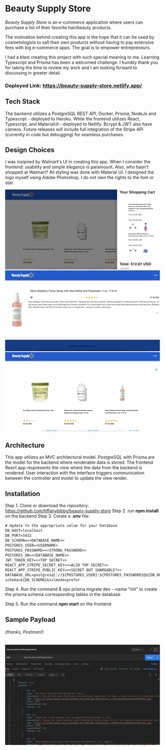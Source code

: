 # Beauty Supply Store
*Beauty Supply Store* is an e-commerce application where users can purchase a list of their favorite hair/beauty products.

The motivation behind creating this app is the hope that it can be used by cosmetologists to sell their own products without having to pay extensive fees with big e-commerce apps. The goal is to empower entrepreneurs.

I had a blast creating this project with such special meaning to me. Learning Typescript and Prisma has been a welcomed challenge. I humbly thank you for taking the time to review my work and I am looking forward to discussing in greater detail.

### Deployed Link: https://beauty-supply-store.netlify.app/

## Tech Stack
The backend utilizes a PostgreSQL REST API, Docker, Prisma, NodeJs and Typescript - deployed to Heroku. While the frontend utilizes React, Typescript, and MaterialUI - deployed to Netlify. Bcrypt & JWT also have cameos. Future releases will include full integration of the Stripe API (currently in code but debugging) for seamless purchases.


## Design Choices
I was insipired by Walmart's UI in creating this app. When I consider the frontend: usability and simple elegance is paramount. Also, who hasn't shopped at Walmart?
All styling was done with Material UI. I designed the logo myself using Adobe Photoshop. I do not own the rights to the font or star.

![UI Photo](https://github.com/tiffanybibby/beauty-supply-store/blob/main/frontend/src/assets/bss1.png?raw=true)
![UI Photo](https://github.com/tiffanybibby/beauty-supply-store/blob/main/frontend/src/assets/bss2.png?raw=true)
![UI Photo](https://github.com/tiffanybibby/beauty-supply-store/blob/main/frontend/src/assets/bss3.png?raw=true)

## Architecture
This app utilizes an MVC architectural model. PostgreSQL with Prisma are the model for the backend where renderable data is stored. The frontend React app respresents the view where the data from the backend is rendered. User interaction with the interface triggers communication between the controller and model to update the view render.


## Installation
Step 1. Clone or download the repository: https://github.com/tiffanybibby/beauty-supply-store
Step 2. run **npm install** on the backend
Step 3. Create a **.env** file:

```env
# Update to the appropriate value for your Database
DB_HOST=localhost
DB_PORT=5432
DB_SCHEMA=<<DATABASE_NAME>>
POSTGRES_USER=<USERNAME>
POSTGRES_PASSWORD=<<STRONG_PASSWORD>>
POSTGRES_DB=<<DATABASE_NAME>>
JWT_TOKEN_KEY=<<TOP SECRET>>
REACT_APP_STRIPE_SECRET_KEY=<<ALSO TOP SECRET>>
REACT_APP_STRIPE_PUBLIC_KEY=<<SECRET BUT SHAREABLE?>>
DATABASE_URL=postgresql://${POSTGRES_USER}:${POSTGRES_PASSWORD}@${DB_HOST}:${DB_PORT}/${POSTGRES_DB}?schema=${DB_SCHEMA}&sslmode=prefer
```
Step 4. Run the command $ npx prisma migrate dev --name "init" to create the prisma schema corresponding tables in the database

Step 5. Run the command **npm start** on the frontend

## Sample Payload 
###### (thanks, Postman!)

![Data Photo](https://github.com/tiffanybibby/beauty-supply-store/blob/main/frontend/src/assets/data.png?raw=true)

